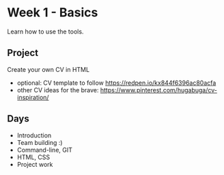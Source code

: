 # Week 1 - Basics
Learn how to use the tools.

## Project
Create your own CV in HTML
- optional: CV template to follow https://redpen.io/kx844f6396ac80acfa
- other CV ideas for the brave: https://www.pinterest.com/hugabuga/cv-inspiration/

## Days
- Introduction
- Team building :)
- Command-line, GIT
- HTML, CSS
- Project work
